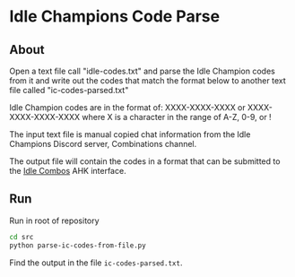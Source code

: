 # Idle Champions Code Parse

## About

Open a text file call "idle-codes.txt" and parse the Idle Champion codes from it and write out the codes that match the format below to another text file called "ic-codes-parsed.txt"

Idle Champion codes are in the format of:
   XXXX-XXXX-XXXX or XXXX-XXXX-XXXX-XXXX
  where X is a character in the range of A-Z, 0-9, or !

The input text file is manual copied chat information from the Idle Champions Discord server, Combinations channel.

The output file will contain the codes in a format that can be submitted to the [Idle Combos](https://github.com/dhusemann/idlecombos/) AHK interface.

## Run

Run in root of repository

```sh
cd src
python parse-ic-codes-from-file.py
```

Find the output in the file `ic-codes-parsed.txt`.

